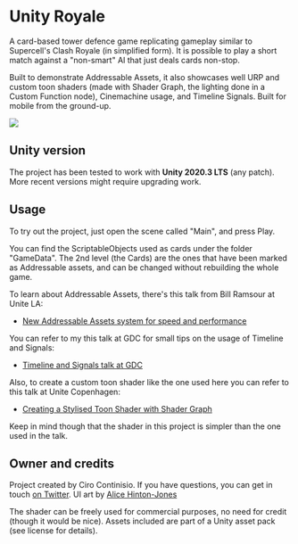 # Unity Royale

A card-based tower defence game replicating gameplay similar to Supercell's Clash Royale (in simplified form). It is possible to play a short match against a "non-smart" AI that just deals cards non-stop.

Built to demonstrate Addressable Assets, it also showcases well URP and custom toon shaders (made with Shader Graph, the lighting done in a Custom Function node), Cinemachine usage, and Timeline Signals. Built for mobile from the ground-up.

![](https://gcl.unity.com/sites/default/files/styles/featured/public/2019-04/AAA.png?itok=YdZr-7Em)

## Unity version
The project has been tested to work with **Unity 2020.3 LTS** (any patch). More recent versions might require upgrading work.

## Usage
To try out the project, just open the scene called "Main", and press Play.

You can find the ScriptableObjects used as cards under the folder "GameData". The 2nd level (the Cards) are the ones that have been marked as Addressable assets, and can be changed without rebuilding the whole game.

To learn about Addressable Assets, there's this talk from Bill Ramsour at Unite LA:
- [New Addressable Assets system for speed and performance](https://www.youtube.com/watch?v=U8-yh5nC1Mg)

You can refer to my this talk at GDC for small tips on the usage of Timeline and Signals:
- [Timeline and Signals talk at GDC](https://www.youtube.com/watch?v=SP3LvN-Q4Rw)

Also, to create a custom toon shader like the one used here you can refer to this talk at Unite Copenhagen:
- [Creating a Stylised Toon Shader with Shader Graph](https://youtu.be/DOLE4nrK97g)

Keep in mind though that the shader in this project is simpler than the one used in the talk.

## Owner and credits
Project created by Ciro Continisio. If you have questions, you can get in touch [on Twitter](https://twitter.com/CiroContns). UI art by [Alice Hinton-Jones](https://twitter.com/alicehintonj)

The shader can be freely used for commercial purposes, no need for credit (though it would be nice).
Assets included are part of a Unity asset pack (see license for details).
